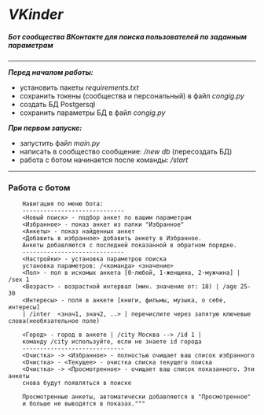 # ***VKinder***
##### Бот сообщества ВКонтакте для поиска пользователей по заданным параметрам
***
***Перед началом работы:***

- установить пакеты _requirements.txt_
- сохранить токены (сообщества и персональный)  в файл _congig.py_
- создать БД Postgersql 
- сохранить параметры БД в файл _congig.py_

***При первом запуске:***
- запустить файл _main.py_ 
- написать в сообщество сообщение: _/new db_ (пересоздать БД)
- работа с ботом начинается после команды: _/start_
***
### Работа с ботом 

        Навигация по меню бота:
        -----------------------------
        <Новый поиск> - подбор анкет по вашим параметрам
        <Избранное> - показ анкет из папки "Избранное"
        <Анкеты> - показ найденных анкет
        <Добавить в избранное> добавить анкету в Избранное. 
        Анкеты добавляются с последней показанной в обратном порядке.
        -----------------------------
        <Настройки> - установка параметров поиска
        установка параметров: /<команда> <значение>  
        <Пол> - пол в искомых анкета [0-любой, 1-женщина, 2-мужчина] | /sex 1
        <Возраст> - возрастной интервал (мин. значение от: 18) | /age 25-30
        <Интересы> - поля в анкете [книги, фильмы, музыка, о себе, интересы]
        | /inter  <знач1, знач2, ..> | перечислите через запятую ключевые слова(необязательное поле)
        
        <Город> - город в анкете | /city Москва --> /id 1 | 
        команду /city используйте, если не знаете id города 
        -----------------------------
        <Очистка> -> <Избранное> - полностью очищает ваш список избранного
        <Очистка> - <Текущее> - очистка списка текущего поиска
        <Очистка> -> <Просмотренное> - очищает ваш список показанного. Эти анкеты 
        снова будут появляться в поиске
                
        Просмотренные анкеты, автоматически добавляются в "Просмотренное" 
        и больше не выводятся в показах."""






